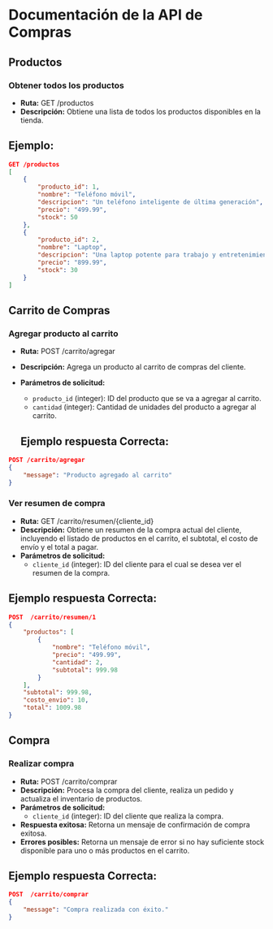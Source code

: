 # Documentación de la API de Compras

## Productos
### Obtener todos los productos
- **Ruta:** GET /productos
- **Descripción:** Obtiene una lista de todos los productos disponibles en la tienda.

## Ejemplo:
```json
GET /productos
[
    {
        "producto_id": 1,
        "nombre": "Teléfono móvil",
        "descripcion": "Un teléfono inteligente de última generación",
        "precio": "499.99",
        "stock": 50
    },
    {
        "producto_id": 2,
        "nombre": "Laptop",
        "descripcion": "Una laptop potente para trabajo y entretenimiento",
        "precio": "899.99",
        "stock": 30
    }
]
```
## Carrito de Compras
### Agregar producto al carrito
- **Ruta:** POST /carrito/agregar
- **Descripción:** Agrega un producto al carrito de compras del cliente.
- **Parámetros de solicitud:**
  - `producto_id` (integer): ID del producto que se va a agregar al carrito.
  - `cantidad` (integer): Cantidad de unidades del producto a agregar al carrito.

  ## Ejemplo respuesta Correcta:
```json
POST /carrito/agregar
{
    "message": "Producto agregado al carrito"
}
```

### Ver resumen de compra
- **Ruta:** GET /carrito/resumen/{cliente_id}
- **Descripción:** Obtiene un resumen de la compra actual del cliente, incluyendo el listado de productos en el carrito, el subtotal, el costo de envío y el total a pagar.
- **Parámetros de solicitud:**
  - `cliente_id` (integer): ID del cliente para el cual se desea ver el resumen de la compra.

## Ejemplo respuesta Correcta:
```json
POST  /carrito/resumen/1
{
    "productos": [
        {
            "nombre": "Teléfono móvil",
            "precio": "499.99",
            "cantidad": 2,
            "subtotal": 999.98
        }
    ],
    "subtotal": 999.98,
    "costo_envio": 10,
    "total": 1009.98
}
```

## Compra
### Realizar compra
- **Ruta:** POST /carrito/comprar
- **Descripción:** Procesa la compra del cliente, realiza un pedido y actualiza el inventario de productos.
- **Parámetros de solicitud:**
  - `cliente_id` (integer): ID del cliente que realiza la compra.
- **Respuesta exitosa:** Retorna un mensaje de confirmación de compra exitosa.
- **Errores posibles:** Retorna un mensaje de error si no hay suficiente stock disponible para uno o más productos en el carrito.

## Ejemplo respuesta Correcta:
```json
POST  /carrito/comprar
{
    "message": "Compra realizada con éxito."
}
```